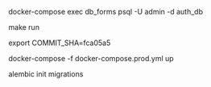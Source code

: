 docker-compose exec db_forms psql -U admin -d auth_db

make run 

export COMMIT_SHA=fca05a5

docker-compose -f docker-compose.prod.yml up

alembic init migrations
